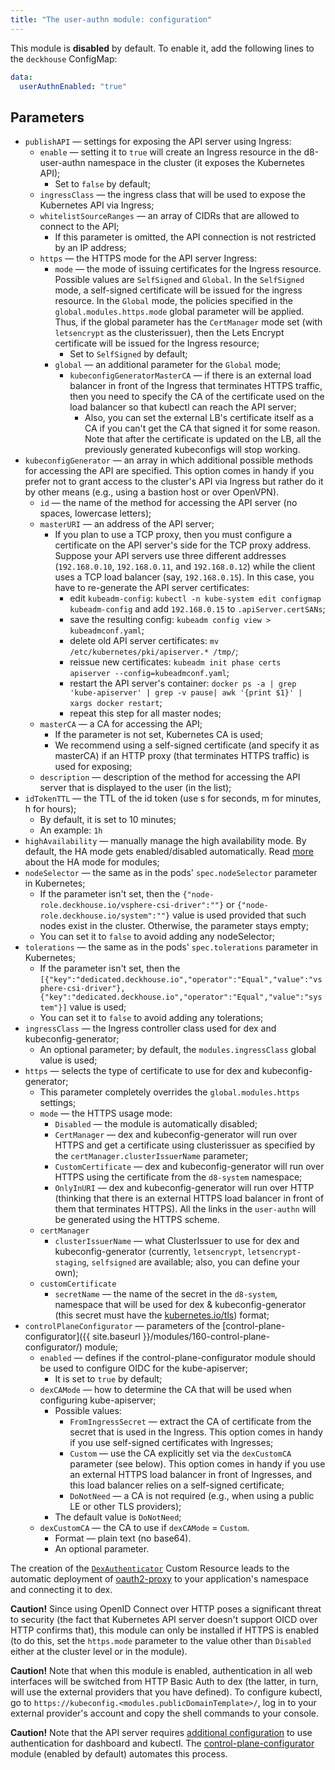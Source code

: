 ```yaml
---
title: "The user-authn module: configuration"
---
```


This module is **disabled** by default. To enable it, add the following lines to the `deckhouse` ConfigMap:

```yaml
data:
  userAuthnEnabled: "true"
```

## Parameters

* `publishAPI` — settings for exposing the API server using Ingress:
  * `enable` — setting it to `true` will create an Ingress resource in the d8-user-authn namespace in the cluster (it exposes the Kubernetes API);
    * Set to `false` by default;
  * `ingressClass` — the ingress class that will be used to expose the Kubernetes API via Ingress;
  * `whitelistSourceRanges` — an array of CIDRs that are allowed to connect to the API;
    * If this parameter is omitted, the API connection is not restricted by an IP address;
  * `https` — the HTTPS mode for the API server Ingress:
    * `mode` — the mode of issuing certificates for the Ingress resource. Possible values are `SelfSigned` and `Global`. In the `SelfSigned` mode, a self-signed certificate will be issued for the ingress resource. In the `Global` mode, the policies specified in the `global.modules.https.mode` global parameter will be applied. Thus, if the global parameter has the `CertManager` mode set (with `letsencrypt` as the clusterissuer), then the Lets Encrypt certificate will be issued for the Ingress resource;
      * Set to `SelfSigned` by default;
    * `global` — an additional parameter for the `Global` mode;
      * `kubeconfigGeneratorMasterCA` — if there is an external load balancer in front of the Ingress that terminates HTTPS traffic, then you need to specify the CA of the certificate used on the load balancer so that kubectl can reach the API server;
         * Also, you can set the external LB's certificate itself as a CA if you can't get the CA that signed it for some reason. Note that after the certificate is updated on the LB, all the previously generated kubeconfigs will stop working.
* `kubeconfigGenerator` — an array in which additional possible methods for accessing the API are specified. This option comes in handy if you prefer not to grant access to the cluster's API via Ingress but rather do it by other means (e.g., using a bastion host or over OpenVPN).
  * `id` — the name of the method for accessing the API server (no spaces, lowercase letters);
  * `masterURI` — an address of the API server;
    * If you plan to use a TCP proxy, then you must configure a certificate on the API server's side for the TCP proxy address. Suppose your API servers use three different addresses (`192.168.0.10`, `192.168.0.11`, and `192.168.0.12`) while the client uses a TCP load balancer (say, `192.168.0.15`). In this case, you have to re-generate the API server certificates:
      * edit `kubeadm-config`: `kubectl -n kube-system edit configmap kubeadm-config` and add `192.168.0.15` to `.apiServer.certSANs`;
      * save the resulting config: `kubeadm config view > kubeadmconf.yaml`;
      * delete old API server certificates: `mv /etc/kubernetes/pki/apiserver.* /tmp/`;
      * reissue new certificates: `kubeadm init phase certs apiserver --config=kubeadmconf.yaml`;
      * restart the API server's container: `docker ps -a | grep 'kube-apiserver' | grep -v pause| awk '{print $1}' | xargs docker restart`;
      * repeat this step for all master nodes;
  * `masterCA` — a CA for accessing the API;
    * If the parameter is not set, Kubernetes CA is used;
    * We recommend using a self-signed certificate (and specify it as masterCA) if an HTTP proxy (that terminates HTTPS traffic) is used for exposing;
  * `description` — description of the method for accessing the API server that is displayed to the user (in the list);
* `idTokenTTL` — the TTL of the id token (use s for seconds, m for minutes, h for hours);
  * By default, it is set to 10 minutes;
  * An example: `1h`
* `highAvailability` — manually manage the high availability mode. By default, the HA mode gets enabled/disabled automatically. Read [more](../../deckhouse-configure-global.html#parameters) about the HA mode for modules;
* `nodeSelector` — the same as in the pods' `spec.nodeSelector` parameter in Kubernetes;
    * If the parameter isn't set, then the `{"node-role.deckhouse.io/vsphere-csi-driver":""}` or `{"node-role.deckhouse.io/system":""}` value is used provided that such nodes exist in the cluster. Otherwise, the parameter stays empty;
    * You can set it to `false` to avoid adding any nodeSelector;
* `tolerations` — the same as in the pods' `spec.tolerations` parameter in Kubernetes;
    * If the parameter isn't set, then the `[{"key":"dedicated.deckhouse.io","operator":"Equal","value":"vsphere-csi-driver"},{"key":"dedicated.deckhouse.io","operator":"Equal","value":"system"}]` value is used;
    * You can set it to `false` to avoid adding any tolerations;
* `ingressClass` — the Ingress controller class used for dex and kubeconfig-generator;
  * An optional parameter; by default, the `modules.ingressClass` global value is used;
* `https` — selects the type of certificate to use for dex and kubeconfig-generator;
  * This parameter completely overrides the `global.modules.https` settings;
  * `mode` — the HTTPS usage mode:
    * `Disabled` — the module is automatically disabled;
    * `CertManager` — dex and kubeconfig-generator will run over HTTPS and get a certificate using clusterissuer as specified by the `certManager.clusterIssuerName` parameter;
    * `CustomCertificate` — dex and kubeconfig-generator will run over HTTPS using the certificate from the `d8-system` namespace;
    * `OnlyInURI` — dex and kubeconfig-generator will run over HTTP (thinking that there is an external HTTPS load balancer in front of them that terminates HTTPS). All the links in the `user-authn` will be generated using the HTTPS scheme.
  * `certManager`
    * `clusterIssuerName` — what ClusterIssuer to use for dex and kubeconfig-generator (currently, `letsencrypt`, `letsencrypt-staging`, `selfsigned` are available; also, you can define your own);
  * `customCertificate`
    * `secretName` — the name of the secret in the `d8-system`, namespace that will be used for dex & kubeconfig-generator (this secret must have the [kubernetes.io/tls](https://kubernetes.github.io/ingress-nginx/user-guide/tls/#tls-secrets)) format;
* `controlPlaneConfigurator` — parameters of the [control-plane-configurator]({{ site.baseurl }}/modules/160-control-plane-configurator/) module;
  * `enabled` — defines if the control-plane-configurator module should be used to configure OIDC for the kube-apiserver;
    * It is set to `true` by default;
  * `dexCAMode` — how to determine the CA that will be used when configuring kube-apiserver;
    * Possible values:
      * `FromIngressSecret` — extract the CA of certificate from the secret that is used in the Ingress. This option comes in handy if you use self-signed certificates with Ingresses;
      * `Custom` — use the CA explicitly set via the `dexCustomCA` parameter (see below). This option comes in handy if you use an external HTTPS load balancer in front of Ingresses, and this load balancer relies on a self-signed certificate;
      * `DoNotNeed` — a CA is not required (e.g., when using a public LE or other TLS providers);
    * The default value is `DoNotNeed`;
  * `dexCustomCA` — the CA to use if `dexCAMode` = `Custom`.
    * Format — plain text (no base64).
    * An optional parameter.

The creation of the [`DexAuthenticator`](cr.html#dexauthenticator) Custom Resource leads to the automatic deployment of [oauth2-proxy](https://github.com/pusher/oauth2_proxy) to your application's namespace and connecting it to dex.

**Caution!** Since using OpenID Connect over HTTP poses a significant threat to security (the fact that Kubernetes API server doesn't support OICD over HTTP confirms that), this module can only be installed if HTTPS is enabled (to do this, set the `https.mode` parameter to the value other than `Disabled` either at the cluster level or in the module).

**Caution!** Note that when this module is enabled, authentication in all web interfaces will be switched from HTTP Basic Auth to dex (the latter, in turn, will use the external providers that you have defined). To configure kubectl, go to `https://kubeconfig.<modules.publicDomainTemplate>/`, log in to your external provider's account and copy the shell commands to your console.

**Caution!** Note that the API server requires [additional configuration](usage.html#configuring-kube-apiserver) to use authentication for dashboard and kubectl. The [control-plane-configurator](../../modules/160-control-plane-configurator/) module (enabled by default) automates this process.
